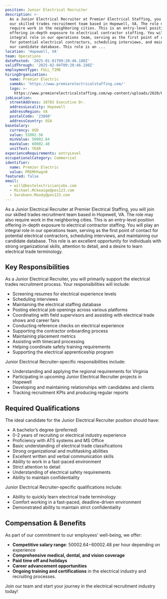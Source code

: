 ```yaml
---
position: Junior Electrical Recruiter
description: >-
  As a Junior Electrical Recruiter at Premier Electrical Staffing, you will join
  our skilled trades recruitment team based in Hopewell, VA. The role may also
  require work in the neighboring cities. This is an entry-level position
  offering in-depth exposure to electrical contractor staffing. You will play an
  integral role in our operations team, serving as the first point of contact
  for potential electrical contractors, scheduling interviews, and maintaining
  our candidate database. This role is an ...
location: 'Hopewell, VA'
team: Operations
datePosted: '2025-01-01T09:20:46.180Z'
validThrough: '2025-02-04T09:20:46.180Z'
employmentType: FULL_TIME
hiringOrganization:
  name: Premier Electric
  sameAs: 'https://www.premierelectricalstaffing.com/'
  logo: >-
    https://www.premierelectricalstaffing.com/wp-content/uploads/2020/05/Premier-Electrical-Staffing-logo.png
jobLocation:
  streetAddress: 10783 Executive Dr.
  addressLocality: Hopewell
  addressRegion: VA
  postalCode: '23860'
  addressCountry: USA
baseSalary:
  currency: USD
  value: 55002.56
  minValue: 50002.64
  maxValue: 60002.48
  unitText: YEAR
experienceRequirements: entryLevel
occupationalCategory: Commercial
identifier:
  name: Premier Electric
  value: PREMhhwgn0
featured: false
email:
  - will@bestelectricianjobs.com
  - Michael.Mckeaige@pes123.com
  - Sarahann.Moody@pes123.com
---
```




As a Junior Electrical Recruiter at Premier Electrical Staffing, you will join our skilled trades recruitment team based in Hopewell, VA. The role may also require work in the neighboring cities. This is an entry-level position offering in-depth exposure to electrical contractor staffing. You will play an integral role in our operations team, serving as the first point of contact for potential electrical contractors, scheduling interviews, and maintaining our candidate database. This role is an excellent opportunity for individuals with strong organizational skills, attention to detail, and a desire to learn electrical trade terminology. 

## Key Responsibilities
As a Junior Electrical Recruiter, you will primarily support the electrical trades recruitment process. Your responsibilities will include:

- Screening resumes for electrical experience levels
- Scheduling interviews 
- Maintaining the electrical staffing database
- Posting electrical job openings across various platforms  
- Coordinating with field supervisors and assisting with electrical trade shows and career fairs
- Conducting reference checks on electrical experience 
- Supporting the contractor onboarding process 
- Maintaining placement metrics 
- Assisting with timecard processing 
- Helping coordinate safety training requirements 
- Supporting the electrical apprenticeship program

Junior Electrical Recruiter-specific responsibilities include:
- Understanding and applying the regional requirements for Virginia
- Participating in upcoming Junior Electrical Recruiter projects in Hopewell
- Developing and maintaining relationships with candidates and clients
- Tracking recruitment KPIs and producing regular reports

## Required Qualifications
The ideal candidate for the Junior Electrical Recruiter position should have:

- A bachelor’s degree (preferred)
- 0-2 years of recruiting or electrical industry experience
- Proficiency with ATS systems and MS Office
- Basic understanding of electrical trade classifications
- Strong organizational and multitasking abilities
- Excellent written and verbal communication skills
- Ability to work in a fast-paced environment
- Strict attention to detail
- Understanding of electrical safety requirements 
- Ability to maintain confidentiality

Junior Electrical Recruiter-specific qualifications include:
- Ability to quickly learn electrical trade terminology
- Comfort working in a fast-paced, deadline-driven environment
- Demonstrated ability to maintain strict confidentiality

## Compensation & Benefits
As part of our commitment to our employees’ well-being, we offer:

- **Competitive salary range**: $50002.64-$60002.48 per hour depending on experience
- **Comprehensive medical, dental, and vision coverage**
- **Paid time off and holidays**
- **Career advancement opportunities**
- **Ongoing training and certifications** in the electrical industry and recruiting processes.

Join our team and start your journey in the electrical recruitment industry today!